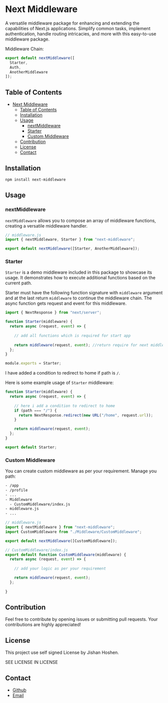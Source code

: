 # Next Middleware

A versatile middleware package for enhancing and extending the capabilities of Next.js applications. Simplify common tasks, implement authentication, handle routing intricacies, and more with this easy-to-use middleware package.

Middleware Chain:
```js
export default nextMiddleware([
  Starter,
  Auth,
  AnotherMiddleware
]);
```

## Table of Contents

- [Next Middleware](#next-middleware)
  - [Table of Contents](#table-of-contents)
  - [Installation](#installation)
  - [Usage](#usage)
    - [nextMiddleware](#nextmiddleware)
    - [Starter](#starter)
    - [Custom Middleware](#custom-middleware)
  - [Contribution](#contribution)
  - [License](#license)
  - [Contact](#contact)

## Installation

```bash
npm install next-middleware
```

## Usage

### nextMiddleware

`nextMiddleware` allows you to compose an array of middleware functions, creating a versatile middleware handler.

```js
// middleware.js
import { nextMiddleware, Starter } from "next-middleware";

export default nextMiddleware([Starter, AnotherMiddleware]);
```

### Starter
`Starter`  is a demo middleware included in this package to showcase its usage. It demonstrates how to execute additional functions based on the current path.

Starter must have the following function signature with `middleware` argument and at the last return `middleware` to continue the middleware chain. The async function gets request and event for this middleware.

```js
import { NextResponse } from "next/server";

function Starter(middleware) {
  return async (request, event) => {
    
    // add all functions which is required for start app
    
    return middleware(request, event); //return require for next middleware
  };
}

module.exports = Starter;
```
I have added a condition to redirect to home if path is `/`.

Here is some example usage of `Starter` middleware:

```js
function Starter(middleware) {
  return async (request, event) => {
    
    // here i add a condition to redirect to home
    if (path === "/") {
      return NextResponse.redirect(new URL("/home", request.url));
    }

    return middleware(request, event);
  };
}

export default Starter;
```

### Custom Middleware

You can create custom middleware as per your requirement.
Manage you path:
```bash
- /app
- /profile
- ...
- Middleware
  - CustomMiddleware/index.js
- middleware.js
- ...
```

```js
// middleware.js
import { nextMiddleware } from "next-middleware";
import CustomMiddleware from "./Middleware/CustomMiddleware";

export default nextMiddleware([CustomMiddleware]);
```

```js
// CustomMiddleware/index.js
export default function CustomMiddleware(middleware) {
  return async (request, event) => {
    
    // add your logic as per your requirement

    return middleware(request, event);
  };
  
}
```

## Contribution
Feel free to contribute by opening issues or submitting pull requests. Your contributions are highly appreciated!

## License
This project use self signed License by Jishan Hoshen.

SEE LICENSE IN LICENSE

## Contact
- [Github](https://github.com/jishanhoshen)
- [Email](mailto:jishanhoshenjibon@gmail.com)
